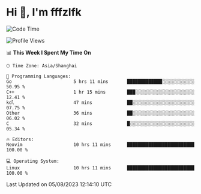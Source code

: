 # Hi 👋, I'm fffzlfk

<!--START_SECTION:waka-->
![Code Time](http://img.shields.io/badge/Code%20Time-344%20hrs%2032%20mins-blue)

![Profile Views](http://img.shields.io/badge/Profile%20Views-13-blue)

📊 **This Week I Spent My Time On** 

```text
🕑︎ Time Zone: Asia/Shanghai

💬 Programming Languages: 
Go                       5 hrs 11 mins       █████████████░░░░░░░░░░░░   50.95 % 
C++                      1 hr 15 mins        ███░░░░░░░░░░░░░░░░░░░░░░   12.41 % 
kdl                      47 mins             ██░░░░░░░░░░░░░░░░░░░░░░░   07.75 % 
Other                    36 mins             ██░░░░░░░░░░░░░░░░░░░░░░░   06.02 % 
C                        32 mins             █░░░░░░░░░░░░░░░░░░░░░░░░   05.34 % 

🔥 Editors: 
Neovim                   10 hrs 11 mins      █████████████████████████   100.00 % 

💻 Operating System: 
Linux                    10 hrs 11 mins      █████████████████████████   100.00 % 
```


 Last Updated on 05/08/2023 12:14:10 UTC
<!--END_SECTION:waka-->
